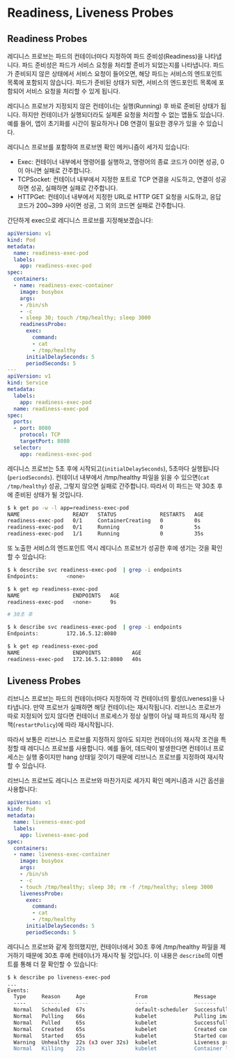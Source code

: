 # Readiness, Liveness Probes

## Readiness Probes
레디니스 프로브는 파드의 컨테이너마다 지정하여 파드 준비성(Readiness)을 나타냅니다. 파드 준비성은 파드가 서비스 요청을 처리할 준비가 되었는지를 나타냅니다. 파드가 준비되지 않은 상태에서 서비스 요청이 들어오면, 해당 파드는 서비스의 엔드포인트 목록에 포함되지 않습니다. 파드가 준비된 상태가 되면, 서비스의 엔드포인트 목록에 포함되어 서비스 요청을 처리할 수 있게 됩니다.

레디니스 프로브가 지정되지 않은 컨테이너는 실행(Running) 후 바로 준비된 상태가 됩니다. 하지만 컨테이너가 실행되더라도 실제론 요청을 처리할 수 없는 앱들도 있습니다. 예를 들어, 앱이 초기화를 시간이 필요하거나 DB 연결이 필요한 경우가 있을 수 있습니다.

레디니스 프로브를 포함하여 프로브엔 확인 메커니즘이 세가지 있습니다:
- Exec: 컨테이너 내부에서 명령어를 실행하고, 명령어의 종료 코드가 0이면 성공, 0이 아니면 실패로 간주합니다.
- TCPSocket: 컨테이너 내부에서 지정한 포트로 TCP 연결을 시도하고, 연결이 성공하면 성공, 실패하면 실패로 간주합니다.
- HTTPGet: 컨테이너 내부에서 지정한 URL로 HTTP GET 요청을 시도하고, 응답 코드가 200~399 사이면 성공, 그 외의 코드면 실패로 간주합니다.

간단하게 exec으로 레디니스 프로브를 지정해보겠습니다:
```yaml
apiVersion: v1
kind: Pod
metadata:
  name: readiness-exec-pod
  labels:
    app: readiness-exec-pod
spec:
  containers:
  - name: readiness-exec-container
    image: busybox
    args:
    - /bin/sh
    - -c
    - sleep 30; touch /tmp/healthy; sleep 3000
    readinessProbe:
      exec:
        command:
        - cat
        - /tmp/healthy
      initialDelaySeconds: 5
      periodSeconds: 5
---
apiVersion: v1
kind: Service
metadata:
  labels:
    app: readiness-exec-pod
  name: readiness-exec-pod
spec:
  ports:
  - port: 8080
    protocol: TCP
    targetPort: 8080
  selector:
    app: readiness-exec-pod
```
레디니스 프로브는 5초 후에 시작되고(`initialDelaySeconds`), 5초마다 실행됩니다(`periodSeconds`). 컨테이너 내부에서 /tmp/healthy 파일을 읽을 수 있으면(`cat /tmp/healthy`) 성공, 그렇지 않으면 실패로 간주합니다. 따라서 이 파드는 약 30초 후에 준비된 상태가 될 것입니다.

```sh
$ k get po -w -l app=readiness-exec-pod
NAME                 READY   STATUS              RESTARTS   AGE
readiness-exec-pod   0/1     ContainerCreating   0          0s
readiness-exec-pod   0/1     Running             0          5s
readiness-exec-pod   1/1     Running             0          35s
```

또 노출한 서비스의 엔드포인트 역시 레디니스 프로브가 성공한 후에 생기는 것을 확인할 수 있습니다:
```sh
$ k describe svc readiness-exec-pod  | grep -i endpoints
Endpoints:         <none>

$ k get ep readiness-exec-pod
NAME                 ENDPOINTS   AGE
readiness-exec-pod   <none>      9s

# 30초 후

$ k describe svc readiness-exec-pod  | grep -i endpoints
Endpoints:         172.16.5.12:8080

$ k get ep readiness-exec-pod
NAME                 ENDPOINTS          AGE
readiness-exec-pod   172.16.5.12:8080   40s
```

## Liveness Probes
리브니스 프로브는 파드의 컨테이너마다 지정하여 각 컨테이너의 활성(Liveness)을 나타냅니다. 만약 프로브가 실패하면 해당 컨테이너는 재시작됩니다. 리브니스 프로브가 따로 지정되어 있지 않다면 컨테이너 프로세스가 정상 실행이 아닐 때 파드의 재시작 정책(`restartPolicy`)에 따라 재시작됩니다.

따라서 보통은 리브니스 프로브를 지정하지 않아도 되지만 컨테이너의 재시작 조건을 특정할 때 레디니스 프로브를 사용합니다. 예를 들어, 데드락이 발생한다면 컨테이너 프로세스는 실행 중이지만 hang 상태일 것이기 때문에 리브니스 프로브를 지정하여 재시작할 수 있습니다.

리브니스 프로브도 레디니스 프로브와 마찬가지로 세가지 확인 메커니즘과 시간 옵션을 사용합니다:
```yaml
apiVersion: v1
kind: Pod
metadata:
  name: liveness-exec-pod
  labels:
    app: liveness-exec-pod
spec:
  containers:
  - name: liveness-exec-container
    image: busybox
    args:
    - /bin/sh
    - -c
    - touch /tmp/healthy; sleep 30; rm -f /tmp/healthy; sleep 3000
    livenessProbe:
      exec:
        command:
        - cat
        - /tmp/healthy
      initialDelaySeconds: 5
      periodSeconds: 5
```

레디니스 프로브와 같게 정의했지만, 컨테이너에서 30초 후에 /tmp/healthy 파일을 제거하기 때문에 30초 후에 컨테이너가 재시작 될 것입니다. 이 내용은 `describe`의 이벤트를 통해 더 잘 확인할 수 있습니다:

```sh
$ k describe po liveness-exec-pod
...
Events:
  Type     Reason     Age                From               Message
  ----     ------     ----               ----               -------
  Normal   Scheduled  67s                default-scheduler  Successfully assigned default/liveness-exec-pod to node-2
  Normal   Pulling    66s                kubelet            Pulling image "busybox"
  Normal   Pulled     65s                kubelet            Successfully pulled image "busybox" in 1.41057559s (1.410590099s including waiting)
  Normal   Created    65s                kubelet            Created container liveness-exec-container
  Normal   Started    65s                kubelet            Started container liveness-exec-container
  Warning  Unhealthy  22s (x3 over 32s)  kubelet            Liveness probe failed: cat: can't open '/tmp/healthy': No such file or directory
  Normal   Killing    22s                kubelet            Container liveness-exec-container failed liveness probe, will be restarted
```
